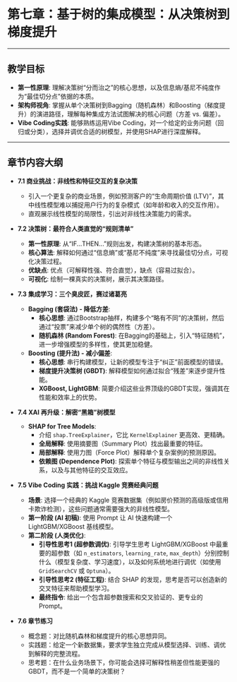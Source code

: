 # 第七章：基于树的集成模型：从决策树到梯度提升

---

## 教学目标

- **第一性原理**: 理解决策树“分而治之”的核心思想，以及信息熵/基尼不纯度作为“最佳切分点”依据的本质。
- **架构师视角**: 掌握从单个决策树到Bagging（随机森林）和Boosting（梯度提升）的演进路径，理解每种集成方法试图解决的核心问题（方差 vs. 偏差）。
- **Vibe Coding实践**: 能够熟练运用Vibe Coding，对一个给定的业务问题（回归或分类），选择并调优合适的树模型，并使用SHAP进行深度解释。

---

## 章节内容大纲

- **7.1 商业挑战：非线性和特征交互的复杂决策**
  - 引入一个更复杂的商业场景，例如预测客户的“生命周期价值 (LTV)”，其中线性模型难以捕捉用户行为的复杂模式（如年龄和收入的交互作用）。
  - 直观展示线性模型的局限性，引出对非线性决策能力的需求。

- **7.2 决策树：最符合人类直觉的“规则清单”**
  - **第一性原理**: 从“IF...THEN...”规则出发，构建决策树的基本形态。
  - **核心算法**: 解释如何通过“信息熵”或“基尼不纯度”来寻找最佳切分点，可视化决策过程。
  - **优缺点**: 优点（可解释性强、符合直觉），缺点（容易过拟合）。
  - **可视化**: 绘制一棵真实的决策树，展示其决策路径。

- **7.3 集成学习：三个臭皮匠，赛过诸葛亮**
  - **Bagging (套袋法) - 降低方差**:
    - **核心思想**: 通过Bootstrap抽样，构建多个“略有不同”的决策树，然后通过“投票”来减少单个树的偶然性（方差）。
    - **随机森林 (Random Forest)**: 在Bagging的基础上，引入“特征随机”，进一步增强模型的多样性，使其更加稳健。
  - **Boosting (提升法) - 减小偏差**:
    - **核心思想**: 串行构建模型，让新的模型专注于“纠正”前面模型的错误。
    - **梯度提升决策树 (GBDT)**: 解释模型如何通过拟合“残差”来逐步提升性能。
    - **XGBoost, LightGBM**: 简要介绍这些业界顶级的GBDT实现，强调其在性能和效率上的优势。

- **7.4 XAI 再升级：解密“黑箱”树模型**
  - **SHAP for Tree Models**:
    - 介绍 `shap.TreeExplainer`，它比 `KernelExplainer` 更高效、更精确。
    - **全局解释**: 使用摘要图（Summary Plot）找出最重要的特征。
    - **局部解释**: 使用力图（Force Plot）解释单个复杂案例的预测原因。
    - **依赖图 (Dependence Plot)**: 探索单个特征与模型输出之间的非线性关系，以及与其他特征的交互效应。

- **7.5 Vibe Coding 实践：挑战 Kaggle 竞赛经典问题**
  - **场景**: 选择一个经典的 Kaggle 竞赛数据集（例如房价预测的高级版或信用卡欺诈检测），这些问题通常需要强大的非线性模型。
  - **第一阶段 (AI 初稿)**: 使用 Prompt 让 AI 快速构建一个 LightGBM/XGBoost 基线模型。
  - **第二阶段 (人类优化)**:
    - **引导性思考1 (超参数调优)**: 引导学生思考 LightGBM/XGBoost 中最重要的超参数（如 `n_estimators`, `learning_rate`, `max_depth`）分别控制什么（模型复杂度、学习速度），以及如何系统地进行调优（如使用 `GridSearchCV` 或 `Optuna`）。
    - **引导性思考2 (特征工程)**: 结合 SHAP 的发现，思考是否可以创造新的交叉特征来帮助模型学习。
    - **最终指令**: 给出一个包含超参数搜索和交叉验证的、更专业的 Prompt。

- **7.6 章节练习**
  - 概念题：对比随机森林和梯度提升的核心思想异同。
  - 实践题：给定一个新数据集，要求学生独立完成从模型选择、训练、调优到解释的完整流程。
  - 思考题：在什么业务场景下，你可能会选择可解释性稍差但性能更强的GBDT，而不是一个简单的决策树？